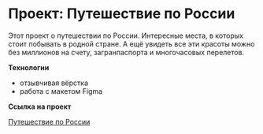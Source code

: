 # Проект: Путешествие по России

Этот проект о путешествии по России.
Интересные места, в которых стоит побывать в родной стране.
А ещё увидеть все эти красоты можно без миллионов на счету, загранпаспорта и многочасовых перелетов.

**Технологии**

* отзывчивая вёрстка
* работа с макетом Figma

**Сcылка на проект**

[Путешествие по России](https://https://abljava.github.io/russian-travel/index.html)
